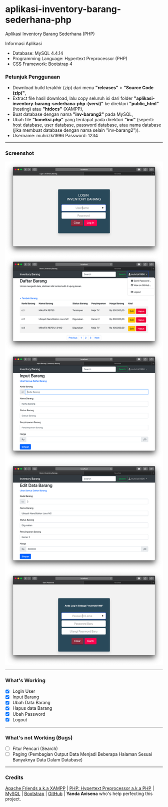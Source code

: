 # aplikasi-inventory-barang-sederhana-php
 Aplikasi Inventory Barang Sederhana (PHP)

Informasi Aplikasi
- Database: MySQL 4.4.14
- Programming Language: Hypertext Preprocessor (PHP)
- CSS Framework: Bootstrap 4

### Petunjuk Penggunaan
- Download build terakhir (zip) dari menu <b>"releases"</b> > <b>"Source Code (zip)"</b>,
- Extract file hasil download, lalu copy seluruh isi dari folder <b>"aplikasi-inventory-barang-sederhana-php-(versi)"</b> ke direktori <b>"public_html"</b> (hosting) atau <b>"htdocs"</b> (XAMPP),
- Buat database dengan nama <b>"inv-barang2"</b> pada MySQL,
- Ubah file <b>"koneksi.php"</b> yang terdapat pada direktori <b>"inc"</b> (seperti: host database, user database, password database, atau nama database (jika membuat database dengan nama selain "inv-barang2")).
- Username: muhrizki1996 Password: 1234

--------------------------------------------------------------------------------------------

### Screenshot
<img src="/Screenshot/login.png?raw=true" alt="Halaman Login" align="center">

<img src="/Screenshot/halaman-utama.png?raw=true" alt="Halaman Utama" align="center">

<img src="/Screenshot/input-barang.png?raw=true" alt="Halaman Input Barang" align="center">

<img src="/Screenshot/edit-data-barang.png?raw=true" alt="Halaman Edit Data Barang" align="center">

<img src="/Screenshot/ganti-password.png?raw=true" alt="Halaman Ganti Password" align="center">

--------------------------------------------------------------------------------------------

### What's Working
- [X] Login User
- [X] Input Barang
- [X] Ubah Data Barang
- [X] Hapus data Barang
- [X] Ubah Password
- [X] Logout

--------------------------------------------------------------------------------------------

### What's not Working (Bugs)
- [ ] Fitur Pencari (Search)
- [ ] Paging (Pembagian Output Data Menjadi Beberapa Halaman Sesuai Banyaknya Data Dalam Database)

--------------------------------------------------------------------------------------------
 
### Credits
[Apache Friends a.k.a XAMPP](https://www.apachefriends.org/) | [PHP: Hypertext Preprocessor a.k.a PHP](https://php.net/) | [MySQL](https://www.mysql.com/) | [Bootstrap](https://getbootstrap.com/) | [GitHub](https://github.com/) | <b>Yanda Avisena</b> who's help perfecting this project.

